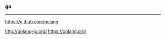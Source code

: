 ### go
---

https://github.com/golang


http://golang-jp.org/
https://golang.org/









































